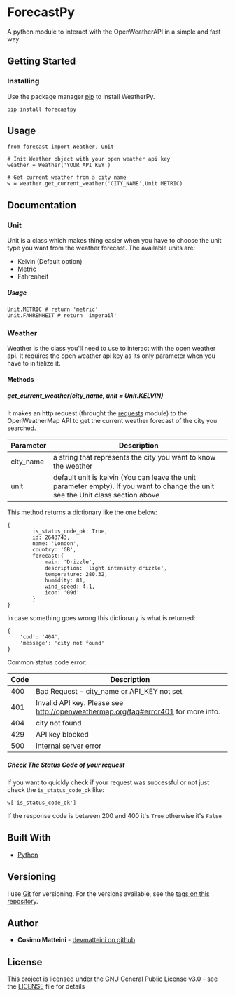 # ForecastPy

A python module to interact with the OpenWeatherAPI in a simple and fast way.

## Getting Started

### Installing

Use the package manager [pip](https://pip.pypa.io/en/stable/) to install WeatherPy.

```
pip install forecastpy
```

## Usage

```
from forecast import Weather, Unit

# Init Weather object with your open weather api key
weather = Weather('YOUR_API_KEY')

# Get current weather from a city name
w = weather.get_current_weather('CITY_NAME',Unit.METRIC)
```

## Documentation

### Unit

Unit is a class which makes thing easier when you have to choose the unit type you want from the weather forecast.
The available units are:

- Kelvin (Default option)
- Metric
- Fahrenheit

##### Usage

```
Unit.METRIC # return 'metric'
Unit.FAHRENHEIT # return 'imperail'
```

### Weather

Weather is the class you'll need to use to interact with the open weather api.
It requires the open weather api key as its only parameter when you have to initialize it.

#### Methods

##### get_current_weather(city_name, unit = Unit.KELVIN)

It makes an http request (throught the [requests](http://2.python-requests.org/en/master/) module) to the OpenWeatherMap API to get the current weather forecast of the city you searched.

| Parameter | Description |
| --------- | ------------|
| city_name | a string that represents the city you want to know the weather|
| unit      | default unit is kelvin (You can leave the unit parameter empty). If you want to change the unit see the Unit class section above |

This method returns a dictionary like the one below:

```
{
        is_status_code_ok: True,
        id: 2643743,
        name: 'London',
        country: 'GB',
        forecast:{
            main: 'Drizzle',
            description: 'light intensity drizzle',
            temperature: 280.32,
            humidity: 81,
            wind_speed: 4.1,
            icon: '09d'
        }
}
```

In case something goes wrong this dictionary is what is returned:
```
{
    'cod': '404', 
    'message': 'city not found'
}
```

Common status code error:

| Code | Description |
|------|-------------|
|400 | Bad Request - city_name or API_KEY not set|
| 401 | Invalid API key. Please see http://openweathermap.org/faq#error401 for more info.|
|404 | city not found|
|429 |  API key blocked |
|500 | internal server error|

##### Check The Status Code of your request
If you want to quickly check if your request was successful or not just check the `is_status_code_ok` like:
```
w['is_status_code_ok']
```
If the response code is between 200 and 400 it's `True` otherwise it's `False`

## Built With

- [Python](https://python.org)

## Versioning

I use [Git](https://git-scm.com/) for versioning. For the versions available, see the [tags on this repository](https://github.com/devmatteini/forecastpy).

## Author

- **Cosimo Matteini** - [devmatteini on github](https://github.com/devmatteini)

## License

This project is licensed under the GNU General Public License v3.0 - see the [LICENSE](https://github.com/devmatteini/forecastpy/blob/master/LICENSE) file for details
